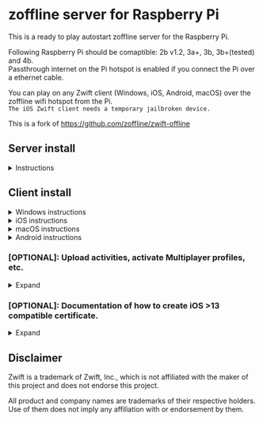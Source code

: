 # zoffline server for Raspberry Pi

This is a ready to play autostart zoffline server for the Raspberry Pi.

Following Raspberry Pi should be comaptible: 2b v1.2, 3a+, 3b, 3b+(tested) and 4b.<br>
Passthrough internet on the Pi hotspot is enabled if you connect the Pi over a ethernet cable.

You can play on any Zwift client (Windows, iOS, Android, macOS) over the zoffline wifi hotspot from the Pi.<br> 
``The iOS Zwift client needs a temporary jailbroken device.``

This is a fork of https://github.com/zoffline/zwift-offline

## Server install

<details><summary>Instructions</summary>

* Download the zoffline server IMG file:<br> 
  * https://drive.google.com/u/0/uc?id=1WNHDLaHiUb-6NyaCZs1b8IM0pfKUMgDO&export=download
* Extract the ZIP file to a known location.
* Write the IMG file with a program to a SD-Card which is at least 4GB in size. 
* Windows users can use Win32 Disk Imager:<br>
  * https://sourceforge.net/projects/win32diskimager/
* The OS will auto resize at boot and use all remaining space of the SD-Card.

</details>

## Client install

<details><summary>Windows instructions</summary>

* Install Zwift https://www.zwift.com/eu-de/download<p>
* Connect to the zoffline hotspot on the windows laptop which you will use to Zwift.<br>
``password zoffline``<p>
* Open a browser and go to http://192.168.50.10/certs
  * Download the files ``cacert.pem`` and ``import-into-win-macos.p12``<p>
* Open Command Prompt as an admin, cd to that location and run.
  * ``certutil.exe -importpfx Root import-into-win-macos.p12``
  * If you're prompted for a password, just leave it blank. There is no password.<p>
* Copy the file ``cacert.pem`` to the folder ``C:\Program Files (x86)\Zwift\data`` and overwrite the old file.<p>
* You are done, have fun.

</details>

<details><summary>iOS instructions</summary>

* You need a temporary jailbroken iOS device. 
  * After the replacement of the``cacert.pem`` in the Zwift folder we do not need the jailbreak anymore.
  * At the end of the procedure you can reboot your iOS device and the jailbreak is not active anymore.
  * Zwift will still work with zoffline and should be updateable without going through the procedure again (untested).<p>
* Check if your device is compatible with the checkra1n jailbreak, other jailbreaks may work but are not tested. 
  * https://taig9.com/apps/checkra1n-downloader/
  * If yes follow this tutorial, other tutorials may work but are not tested:
  * https://www.techacrobat.com/checkra1n-jailbreak-for-windows/<p>
* If you did everything right you should now have a new App called Checkra1n on your iOS device.
  * Install Cydia App through the Checkra1n App on the iPad.
  * Install Filza file browser App through Cydia App.<p>
* Install the Zwift App through the official App store if you did not already.<p>
* Connect to the zoffline hotspot; ``password zoffline``.<p>
* Now we do the certificate file installation for iOS and Zwift.
  * Open in Safari http://192.168.50.10/certs
    * Short touch press on ``import-into-ios.pem``. 
    * Follow this tutorial now:
	* https://support.securly.com/hc/en-us/articles/206978437-How-do-I-deploy-Securly-SSL-certificate-to-iOS-
  * Go back to Safari and open again http://192.168.50.10/certs
    * Long touch press on ``cacert.pem`` touch press on ``download linked file``.<p>
  * Open Filza file browser App. 
    * Go to the path<p> 
	``/private/var/mobile/Library/Mobile Documents/com~apple~CloudDocs/Downloads``.
	* Long press on ``cacert.pem`` choose move.
	* Go to the path ``/var/containers/Bundle/Application/Zwift/Zwift.app/dataES``.
    * Press the pinboard icon on the bottom left hand side and then the left icon arrow ``paste``.
    * If you did it right you will be asked if you want to replace the file ``cacert.pem`` press ``replace``.<p>
* Check if you you are still connected to the zoffline AP, if not connect to it.<p>
* Launch the Zwift App.
  * Press on add existing user and not on create new user.
  * Login with random credentials with any mail or username and password (check next two steps before you do it).
    * You can use the Zwift App on the same iOS device with zoffline server and offical server.
    * If you wan't that, then do not use your Zwift online E-Mail username to create your zoffline user.
  * Official online use: Connect to your usual internet AP and open Zwift (close Zwift if it is open in background).
  * zoffline use: Connect to the zoffline AP and open Zwift (close Zwift if it is open in background).
    * If you are using a zoffline and a offical online profile you have two profiles in the Zwift App.<p>
* If you wan't to deactivate the jailbreak, reboot your device.<p>
* You are done, have fun.

</details>

<details><summary>macOS instructions</summary>

* TBA

</details>

<details><summary>Android instructions</summary>

* TBA

</details>

### [OPTIONAL]: Upload activities, activate Multiplayer profiles, etc.

<details><summary>Expand</summary>

* Connect with a SSH program like Putty or WinSCP to the Pi ``(User: pi Password: raspberry)``.
  * Uploading activities.
    * The Pi needs to be connected to a ethernet cable with internet access.
    * Modify the necessary files (garmin, strava).
  * Enable Multiplayer profiles.
    * Modify the necessary files.

* Which files you need to modify you can look here:<br>
  * https://github.com/zoffline/zwift-offline/blob/master/README.md	

</details>

### [OPTIONAL]: Documentation of how to create iOS >13 compatible certificate.

<details><summary>Expand</summary>

* TBA

</details>

## Disclaimer

Zwift is a trademark of Zwift, Inc., which is not affiliated with the maker of
this project and does not endorse this project.

All product and company names are trademarks of their respective holders. Use of
them does not imply any affiliation with or endorsement by them.